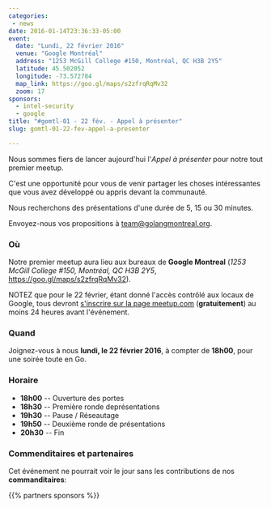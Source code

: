 ```yaml
---
categories:
 - news
date: 2016-01-14T23:36:33-05:00
event:
  date: "Lundi, 22 février 2016"
  venue: "Google Montréal"
  address: "1253 McGill College #150, Montréal, QC H3B 2Y5"
  latitude: 45.502052
  longitude: -73.572784
  map_link: https://goo.gl/maps/s2zfrqRqMv32
  zoom: 17
sponsors:
  - intel-security
  - google
title: "#gomtl-01 - 22 fév. - Appel à présenter"
slug: gomtl-01-22-fev-appel-a-presenter

---
```


Nous sommes fiers de lancer aujourd'hui l'_Appel à présenter_ pour notre tout
premier meetup.

C'est une opportunité pour vous de venir partager les choses intéressantes que
vous avez développé ou appris devant la communauté.

Nous recherchons des présentations d'une durée de 5, 15 ou 30 minutes.

Envoyez-nous vos propositions à <a
href="mailto:team@golangmontreal.org">team@golangmontreal.org</a>.

<!--more-->

### Où

Notre premier meetup aura lieu aux bureaux de **Google Montreal**  (_1253 McGill College #150, Montréal, QC H3B 2Y5_, https://goo.gl/maps/s2zfrqRqMv32).

NOTEZ que pour le 22 février, étant donné l'accès contrôlé aux locaux de Google,
tous devront
[s'inscrire sur la page meetup.com](http://www.meetup.com/fr-FR/GolangMontreal/events/228221625/) (**gratuitement**)
au moins 24 heures avant l'événement.


### Quand

Joignez-vous à nous **lundi, le 22 février 2016**, à compter de **18h00**, pour
une soirée toute en Go.


### Horaire

* **18h00** -- Ouverture des portes
* **18h30** -- Première ronde deprésentations
* **19h30** -- Pause / Réseautage
* **19h50** -- Deuxième ronde de présentations
* **20h30** -- Fin

### Commenditaires et partenaires

Cet événement ne pourrait voir le jour sans les contributions de nos **commanditaires**:

{{% partners sponsors %}}

<!--Nous voulons aussi remercier chaleureusement nos **partenaires** pour ce meetup:-->
